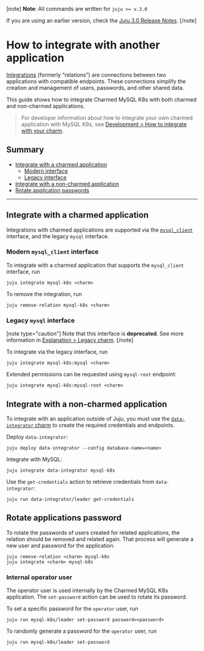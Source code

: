 [note]
**Note**: All commands are written for `juju >= v.3.0`

If you are using an earlier version, check the [Juju 3.0 Release Notes](https://juju.is/docs/juju/roadmap#heading--juju-3-0-0---22-oct-2022).
[/note]

# How to integrate with another application

[Integrations](https://juju.is/docs/juju/relation) (formerly “relations”) are connections between two applications with compatible endpoints. These connections simplify the creation and management of users, passwords, and other shared data.

This guide shows how to integrate Charmed MySQL K8s with both charmed and non-charmed applications.

> For developer information about how to integrate your own charmed application with MySQL K8s, see [Development > How to integrate with your charm](/t/11885).

## Summary
* [Integrate with a charmed application](#integrate-with-a-charmed-application)
  * [Modern interface](#modern-interface)
  * [Legacy interface](#legacy-interface)
* [Integrate with a non-charmed application](#integrate-with-a-non-charmed-application)
* [Rotate application passwords](#rotate-application-passwords)

---

## Integrate with a charmed application

Integrations with charmed applications are supported via the [`mysql_client`](https://github.com/canonical/charm-relation-interfaces/blob/main/interfaces/mysql_client/v0/README.md) interface, and the legacy `mysql` interface.

### Modern `mysql_client` interface

To integrate with a charmed application that supports the `mysql_client` interface, run
```shell
juju integrate mysql-k8s <charm>
```

To remove the integration, run
```shell
juju remove-relation mysql-k8s <charm>
```

### Legacy `mysql` interface
[note type="caution"]
Note that this interface is **deprecated**.
See more information in [Explanation > Legacy charm](/t/11236).
[/note]

To integrate via the legacy interface, run
 ```shell
juju integrate mysql-k8s:mysql <charm>
```

Extended permissions can be requested using `mysql-root` endpoint:
```shell
juju integrate mysql-k8s:mysql-root <charm>
```

## Integrate with a non-charmed application

To integrate with an application outside of Juju, you must use the [`data-integrator` charm](https://charmhub.io/data-integrator) to create the required credentials and endpoints.

Deploy `data-integrator`:
```shell
juju deploy data-integrator --config database-name=<name>
```

Integrate with MySQL:
```shell
juju integrate data-integrator mysql-k8s
```

Use the `get-credentials` action to retrieve credentials from `data-integrator`:
```shell
juju run data-integrator/leader get-credentials
```

## Rotate applications password

To rotate the passwords of users created for related applications, the relation should be removed and related again. That process will generate a new user and password for the application.

```shell
juju remove-relation <charm> mysql-k8s
juju integrate <charm> mysql-k8s
```

### Internal operator user

The operator user is used internally by the Charmed MySQL K8s application. The `set-password` action can be used to rotate its password.

To set a specific password for the `operator` user, run

```shell
juju run mysql-k8s/leader set-password password=<password>
```

To randomly generate a password for the `operator` user, run

```shell
juju run mysql-k8s/leader set-password
```